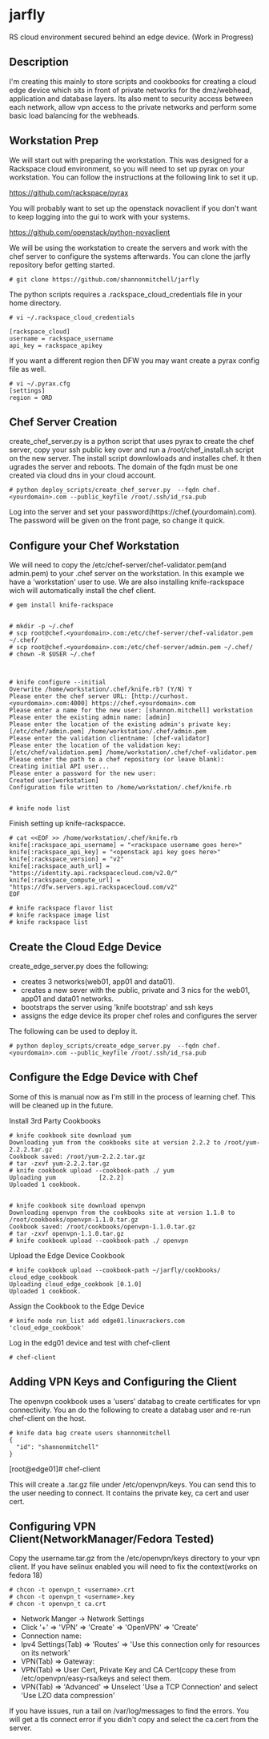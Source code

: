 jarfly
======

RS cloud environment secured behind an edge device. (Work in Progress)


Description
-----------

I'm creating this mainly to store scripts and cookbooks for creating a cloud edge device which sits in front of private networks for the dmz/webhead, application and database layers.  Its also ment to security access between each network, allow vpn access to the private networks and perform some basic load balancing for the webheads.


Workstation Prep
----------------

We will start out with preparing the workstation.  This was designed for a Rackspace cloud environment, so you will need to set up pyrax on your workstation. You can follow the instructions at the following link to set it up.

https://github.com/rackspace/pyrax


You will probably want to set up the openstack novaclient if you don't want to keep logging into the gui to work with your systems. 

https://github.com/openstack/python-novaclient


We will be using the workstation to create the servers and work with the chef server to configure the systems afterwards.  You can clone the jarfly repository befor getting started.

    # git clone https://github.com/shannonmitchell/jarfly


The python scripts requires a .rackspace_cloud_credentials file in your home directory. 

    # vi ~/.rackspace_cloud_credentials

    [rackspace_cloud]
    username = rackspace_username
    api_key = rackspace_apikey

If you want a different region then DFW you may want create a pyrax config file as well. 

    # vi ~/.pyrax.cfg
    [settings]
    region = ORD





Chef Server Creation
--------------------

create_chef_server.py is a python script that uses pyrax to create the chef server, copy your ssh public key over and run a /root/chef_install.sh script on the new server.  The install script downlowloads and installes chef.  It then ugrades the server and reboots.  The domain of the fqdn must be one created via cloud dns in your cloud account.

    # python deploy_scripts/create_chef_server.py  --fqdn chef.<yourdomain>.com --public_keyfile /root/.ssh/id_rsa.pub


Log into the server and set your password(https://chef.(yourdomain).com).  The password will be given on the front page, so change it quick. 





Configure your Chef Workstation
--------------------------------

We will need to copy the /etc/chef-server/chef-validator.pem(and admin.pem) to your .chef server on the workstation.  In this example we have a 'workstation' user to use.  We are also installing knife-rackspace wich will automatically install the chef client.


    # gem install knife-rackspace


    # mkdir -p ~/.chef
    # scp root@chef.<yourdomain>.com:/etc/chef-server/chef-validator.pem ~/.chef/
    # scp root@chef.<yourdomain>.com:/etc/chef-server/admin.pem ~/.chef/
    # chown -R $USER ~/.chef



    # knife configure --initial
    Overwrite /home/workstation/.chef/knife.rb? (Y/N) Y
    Please enter the chef server URL: [http://curhost.<yourdomain>.com:4000] https://chef.<yourdomain>.com
    Please enter a name for the new user: [shannon.mitchell] workstation
    Please enter the existing admin name: [admin] 
    Please enter the location of the existing admin's private key: [/etc/chef/admin.pem] /home/workstation/.chef/admin.pem
    Please enter the validation clientname: [chef-validator] 
    Please enter the location of the validation key: [/etc/chef/validation.pem] /home/workstation/.chef/chef-validator.pem
    Please enter the path to a chef repository (or leave blank): 
    Creating initial API user...
    Please enter a password for the new user: 
    Created user[workstation]
    Configuration file written to /home/workstation/.chef/knife.rb


    # knife node list



Finish setting up knife-rackspacce.


    # cat <<EOF >> /home/workstation/.chef/knife.rb
    knife[:rackspace_api_username] = "<rackspace username goes here>"
    knife[:rackspace_api_key] = "<openstack api key goes here>"
    knife[:rackspace_version] = "v2"
    knife[:rackspace_auth_url] = "https://identity.api.rackspacecloud.com/v2.0/"
    knife[:rackspace_compute_url] = "https://dfw.servers.api.rackspacecloud.com/v2"
    EOF

    # knife rackspace flavor list
    # knife rackspace image list
    # knife rackspace list






Create the Cloud Edge Device
----------------------------

create_edge_server.py does the following:

  * creates 3 networks(web01, app01 and data01). 
  * creates a new sever with the public, private and 3 nics for the web01, app01 and data01 networks.
  * bootstraps the server using 'knife bootstrap' and ssh keys
  * assigns the edge device its proper chef roles and configures the server

The following can be used to deploy it.

    # python deploy_scripts/create_edge_server.py  --fqdn chef.<yourdomain>.com --public_keyfile /root/.ssh/id_rsa.pub



Configure the Edge Device with Chef
-----------------------------------

Some of this is manual now as I'm still in the process of learning chef.  This will be cleaned up in the future. 


Install 3rd Party Cookbooks

    # knife cookbook site download yum
    Downloading yum from the cookbooks site at version 2.2.2 to /root/yum-2.2.2.tar.gz
    Cookbook saved: /root/yum-2.2.2.tar.gz
    # tar -zxvf yum-2.2.2.tar.gz
    # knife cookbook upload --cookbook-path ./ yum
    Uploading yum            [2.2.2]
    Uploaded 1 cookbook.


    # knife cookbook site download openvpn
    Downloading openvpn from the cookbooks site at version 1.1.0 to /root/cookbooks/openvpn-1.1.0.tar.gz
    Cookbook saved: /root/cookbooks/openvpn-1.1.0.tar.gz
    # tar -zxvf openvpn-1.1.0.tar.gz 
    # knife cookbook upload --cookbook-path ./ openvpn



Upload the Edge Device Cookbook

    # knife cookbook upload --cookbook-path ~/jarfly/cookbooks/ cloud_edge_cookbook
    Uploading cloud_edge_cookbook [0.1.0]
    Uploaded 1 cookbook.



Assign the Cookbook to the Edge Device

    # knife node run_list add edge01.linuxrackers.com 'cloud_edge_cookbook'


Log in the edg01 device and test with chef-client

    # chef-client



Adding VPN Keys and Configuring the Client
-------------------------------------------

The openvpn cookbook uses a 'users' databag to create certificates for vpn connectivity.  You an do the following to create a databag user and re-run chef-client on the host.

    # knife data bag create users shannonmitchell
    {
      "id": "shannonmitchell"
    }

   [root@edge01]# chef-client


This will create a .tar.gz file under /etc/openvpn/keys. You can send this to the user needing to connect.  It contains the private key, ca cert and user cert.


Configuring VPN Client(NetworkManager/Fedora Tested)
----------------------------------------------------

Copy the username.tar.gz from the /etc/openvpn/keys directory to your vpn client.  If you have selinux enabled you will need to fix the context(works on fedora 18)

    # chcon -t openvpn_t <username>.crt
    # chcon -t openvpn_t <username>.key
    # chcon -t openvpn_t ca.crt


  *  Network Manger → Network Settings
  *  Click '+' ⇒ 'VPN' ⇒ 'Create' ⇒ 'OpenVPN' ⇒ 'Create'
  *  Connection name: <something descriptive>
  *  Ipv4 Settings(Tab) ⇒ 'Routes' ⇒ 'Use this connection only for resources on its network'
  *  VPN(Tab) ⇒ Gateway: <ip address of edge device>
  *  VPN(Tab) ⇒ User Cert, Private Key and CA Cert(copy these from /etc/openvpn/easy-rsa/keys and select them.
  *  VPN(Tab) ⇒ 'Advanced' ⇒ Unselect 'Use a TCP Connection' and select 'Use LZO data compression'


If you have issues, run a tail on /var/log/messages to find the errors. You will get a tls connect error if you didn't copy and select the ca.cert from the server. 


